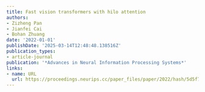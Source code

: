 ```yaml
---
title: Fast vision transformers with hilo attention
authors:
- Zizheng Pan
- Jianfei Cai
- Bohan Zhuang
date: '2022-01-01'
publishDate: '2025-03-14T12:48:48.138516Z'
publication_types:
- article-journal
publication: '*Advances in Neural Information Processing Systems*'
links:
- name: URL
  url: https://proceedings.neurips.cc/paper_files/paper/2022/hash/5d5f703ee1dedbfe324b1872f44db939-Abstract-Conference.html
---
```


